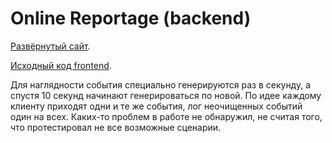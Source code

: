 # Online Reportage (backend)

[Развёрнутый сайт](https://ahj-online-reportage.herokuapp.com).

[Исходный код frontend](https://github.com/LiquidAssContainer/ahj_sse-ws_reportage).

Для наглядности события специально генерируются раз в секунду, а спустя 10 секунд начинают генерироваться по новой. По идее каждому клиенту приходят одни и те же события, лог неочищенных событий один на всех. Каких-то проблем в работе не обнаружил, не считая того, что протестировал не все возможные сценарии.
